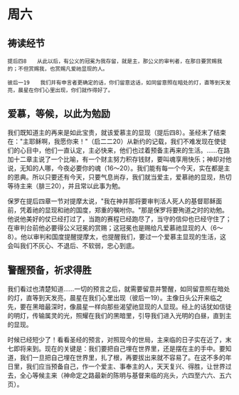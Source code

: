 # 周六


## 祷读经节
```
提后四8　　从此以后，有公义的冠冕为我存留，就是主，那公义的审判者，在那日要赏赐我的；不但赏赐我，也赏赐凡爱祂显现的人。

彼后一19　　我们并有申言者更确定的话，你们留意这话，如同留意照在暗处的灯，直等到天发亮，晨星在你们心里出现，你们就作得好了。
```

## 爱慕，等候，以此为勉励

我们既知道主的再来是如此宝贵，就该爱慕主的显现（提后四8）。圣经末了结束在："主耶稣啊，我愿你来！"（启二二20）从新约的记载，我们不难发现在使徒们的心目中，他们一直认定，主必快来，他们也过着预备主再来的生活。......在路加十二章主说了一个比喻，有一个财主努力积存钱财，要叫魂享用快乐；神却对他说，无知的人哪，今夜必要你的魂（16～20）。我们能有每一个今天，实在都是主的恩典。所以只要还有今天，只要气息尚存，我们就当爱主，爱慕祂的显现，热切等待主来（腓三20），并且常以此事为勉。

保罗在提后四章一节对提摩太说，"我在神并那将要审判活人死人的基督耶稣面前，凭着祂的显现和祂的国度，郑重的嘱咐你。"那是保罗将要殉道之时的劝勉。他说他美好的仗已经打过了，当跑的赛程已经跑尽了，当守的信仰也已经守住了；在审判台前他必要得公义冠冕的赏赐；这冠冕也是赐给凡爱慕祂显现的人（6～8）。他以审判和国度提醒提摩太，也提醒我们，要过一个爱慕主显现的生活，这会叫我们不灰心、不退后、不软弱，忠心到底。

## 警醒预备，祈求得胜

我们看过也清楚知道......一切的预言之后，就需要留意并警醒，如同留意照在暗处的灯，直等到天发亮，晨星在我们心里出现（彼后一19）。主像日头公开来临之先，要在黑暗最深时，像晨星一样向那些渴望祂显现的人显现。经上的话犹如信徒的明灯，传输属灵的光，照耀在我们的黑暗里，引导我们进入光明的白昼，直到主的显现。

时候已经短少了！看看圣经的预言，对照现今的世局，主来临的日子实在近了，末七即将来到。现在的关键是：我们要把自己埋在世界里，还是摆在主的手中。要知道，我们一旦把自己埋在世界里，扎了根，再要拔出来就不容易了。在这不多的年日里，我们应当预备自己，作一个爱主、事奉主的人，天天复兴、得胜，让世界过去，全心等候主来（神命定之路最新的陈明与基督来临的兆头，六四至六六、五六页）。 
